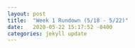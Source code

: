 ```yaml
---
layout: post
title:  "Week 1 Rundown (5/18 - 5/22)"
date:   2020-05-22 15:17:52 -0400
categories: jekyll update
---
```

